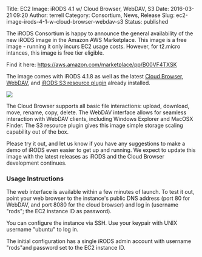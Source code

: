 Title: EC2 Image: iRODS 4.1 w/ Cloud Browser, WebDAV, S3
Date: 2016-03-21 09:20
Author: terrell
Category: Consortium, News, Release
Slug: ec2-image-irods-4-1-w-cloud-browser-webdav-s3
Status: published

The iRODS Consortium is happy to announce the general availability of
the new iRODS image in the Amazon AWS Marketplace. This image is a free
image - running it only incurs EC2 usage costs. However, for t2.micro
intances, this image is free tier eligible.

Find it here: <https://aws.amazon.com/marketplace/pp/B00VF4TXSK>

The image comes with iRODS 4.1.8 as well as the latest [Cloud
Browser](https://github.com/DICE-UNC/irods-cloud-browser),
[WebDAV](https://github.com/DICE-UNC/irods-webdav), and [iRODS S3
resource plugin](https://github.com/irods/irods_resource_plugin_s3)
already installed.

<div class="full_image"><img src="./theme/uploads/2016/03/EC2-iRODS_4.1_CloudBrowser.png" /></div>

The Cloud Browser supports all basic file interactions: upload,
download, move, rename, copy, delete. The WebDAV interface allows for
seamless interaction with WebDAV clients, including Windows Explorer and
MacOSX Finder. The S3 resource plugin gives this image simple storage
scaling capability out of the box.

Please try it out, and let us know if you have any suggestions to make a
demo of iRODS even easier to get up and running. We expect to update
this image with the latest releases as iRODS and the Cloud Browser
development continues.

### Usage Instructions

The web interface is available within a few minutes of launch. To test
it out, point your web browser to the instance's public DNS address
(port 80 for WebDAV, and port 8080 for the cloud browser) and log in
(username "rods"; the EC2 instance ID as password).

You can configure the instance via SSH. Use your keypair with UNIX
username "ubuntu" to log in.

The initial configuration has a single iRODS admin account with username
"rods"and password set to the EC2 instance ID.
